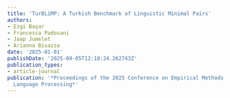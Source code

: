 ```yaml
---
title: 'TurBLiMP: A Turkish Benchmark of Linguistic Minimal Pairs'
authors:
- Ezgi Başar
- Francesca Padovani
- Jaap Jumelet
- Arianna Bisazza
date: '2025-01-01'
publishDate: '2025-09-05T12:18:24.262743Z'
publication_types:
- article-journal
publication: '*Proceedings of the 2025 Conference on Empirical Methods in Natural
  Language Processing*'
---
```

